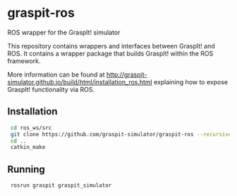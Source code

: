 # graspit-ros
ROS wrapper for the GraspIt! simulator

This repository contains wrappers and interfaces between GraspIt! and ROS. It contains a wrapper package that builds GraspIt! within the ROS framework.

More information can be found at http://graspit-simulator.github.io/build/html/installation_ros.html explaining how to expose GraspIt! functionality via ROS.


## Installation

```bash
 cd ros_ws/src
 git clone https://github.com/graspit-simulator/graspit-ros --recursive
 cd ..
 catkin_make
```

## Running

```bash
 rosrun graspit graspit_simulator
```

